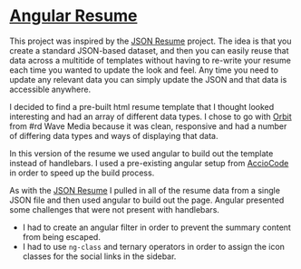 # [Angular Resume](https://blind3y3design.github.io/angular-resume/src/)

This project was inspired by the [JSON Resume](https://jsonresume.org/) project. The idea is that you create a standard JSON-based dataset, and then you can easily reuse that data across a multitide of templates without having to re-write your resume each time you wanted to update the look and feel. Any time you need to update any relevant data you can simply update the JSON and that data is accessible anywhere.

I decided to find a pre-built html resume template that I thought looked interesting and had an array of different data types. I chose to go with [Orbit](http://themes.3rdwavemedia.com/website-templates/orbit-free-resume-cv-template-for-developers/) from #rd Wave Media because it was clean, responsive and had a number of differing data types and ways of displaying that data.

In this version of the resume we used angular to build out the template instead of handlebars. I used a pre-existing angular setup from [AccioCode](https://www.youtube.com/user/CDPAdvertising "Accio Code on YouTube") in order to speed up the build process. 

As with the [JSON Resume](https://blind3y3design.github.io/json-resume/) I pulled in all of the resume data from a single JSON file and then used angular to build out the page. Angular presented some challenges that were not present with handlebars. 
- I had to create an angular filter in order to prevent the summary content from being escaped. 
- I had to use `ng-class` and ternary operators in order to assign the icon classes for the social links in the sidebar.